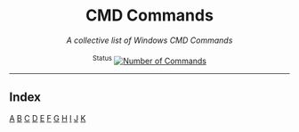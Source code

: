 <div align="center">
  <h1>CMD Commands</h1>
  <i>A collective list of Windows CMD Commands</i>
</div>

<br />

<div align="center">
  <sup>Status</sup>
   <a href="https://github.com/Ravensoft128/cmd-commands">
     <img alt="Number of Commands" src="https://img.shields.io/badge/Number%20of%20Commands-000-blue" />
  </a>
</div>

---

## Index

[A](#a)  [B](#b)  [C](#c)       [D](#d)       [E](#e)       [F](#f)       [G](#g)       [H](#h)       [I](#i)       [J](#j)       [K](#k)


    
   
  
